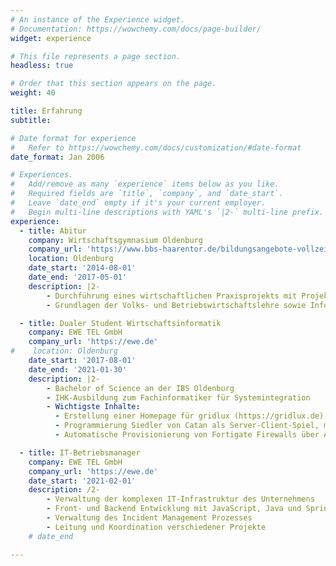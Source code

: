 ```yaml
---
# An instance of the Experience widget.
# Documentation: https://wowchemy.com/docs/page-builder/
widget: experience

# This file represents a page section.
headless: true

# Order that this section appears on the page.
weight: 40

title: Erfahrung
subtitle:

# Date format for experience
#   Refer to https://wowchemy.com/docs/customization/#date-format
date_format: Jan 2006

# Experiences.
#   Add/remove as many `experience` items below as you like.
#   Required fields are `title`, `company`, and `date_start`.
#   Leave `date_end` empty if it's your current employer.
#   Begin multi-line descriptions with YAML's `|2-` multi-line prefix.
experience:
  - title: Abitur
    company: Wirtschaftsgymnasium Oldenburg
    company_url: 'https://www.bbs-haarentor.de/bildungsangebote-vollzeit/wirtschaftsgymnasium/kurzportrait'
    location: Oldenburg
    date_start: '2014-08-01'
    date_end: '2017-05-01'
    description: |2-
        - Durchführung eines wirtschaftlichen Praxisprojekts mit Projektbericht
        - Grundlagen der Volks- und Betriebswirtschaftslehre sowie Informationsverarbeitung

  - title: Dualer Student Wirtschaftsinformatik
    company: EWE TEL GmbH
    company_url: 'https://ewe.de'
#    location: Oldenburg
    date_start: '2017-08-01'
    date_end: '2021-01-30'
    description: |2-
        - Bachelor of Science an der IBS Oldenburg
        - IHK-Ausbildung zum Fachinformatiker für Systemintegration
        - Wichtigste Inhalte:
          - Erstellung einer Homepage für gridlux (https://gridlux.de) im Rahmen von enera (https://projekt-enera.de)
          - Programmierung Siedler von Catan als Server-Client-Spiel, mit einer Projektgruppe von 7 Personen inkl. Nutzung von SCRUM, Jira und Gitlab
          - Automatische Provisionierung von Fortigate Firewalls über Ansible

  - title: IT-Betriebsmanager
    company: EWE TEL GmbH
    company_url: 'https://ewe.de'
    date_start: '2021-02-01'
    description: /2-
        - Verwaltung der komplexen IT-Infrastruktur des Unternehmens
        - Front- und Backend Entwicklung mit JavaScript, Java und Spring Boot
        - Verwaltung des Incident Management Prozesses
        - Leitung und Koordination verschiedener Projekte
    # date_end

---
```

